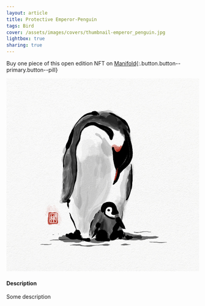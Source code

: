 ```yaml
---
layout: article
title: Protective Emperor-Penguin
tags: Bird
cover: /assets/images/covers/thumbnail-emperor_penguin.jpg
lightbox: true
sharing: true
---
```


Buy one piece of this open edition NFT on [Manifold](https://app.manifold.xyz/c/cryptosumie-19){:.button.button--primary.button--pill}

<div class="card mt-3">
  <div class="card__image">
    <img src="/assets/images/hd/emperor_penguin.jpg"/>
  </div>
  <div class="card__content">
    <div class="card__header">
      <h4>Description</h4>
    </div>
    <p>Some description</p>
  </div>
</div>



